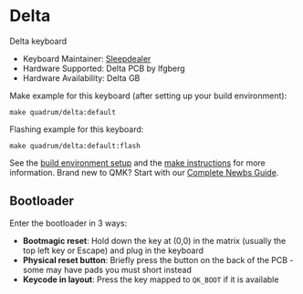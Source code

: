 # Delta

Delta keyboard

* Keyboard Maintainer: [Sleepdealer](https://github.com/Sleepdealr)
* Hardware Supported: Delta PCB by lfgberg
* Hardware Availability: Delta GB

Make example for this keyboard (after setting up your build environment):

    make quadrum/delta:default

Flashing example for this keyboard:

    make quadrum/delta:default:flash

See the [build environment setup](https://docs.qmk.fm/#/getting_started_build_tools) and the [make instructions](https://docs.qmk.fm/#/getting_started_make_guide) for more information. Brand new to QMK? Start with our [Complete Newbs Guide](https://docs.qmk.fm/#/newbs).

## Bootloader

Enter the bootloader in 3 ways:

* **Bootmagic reset**: Hold down the key at (0,0) in the matrix (usually the top left key or Escape) and plug in the keyboard
* **Physical reset button**: Briefly press the button on the back of the PCB - some may have pads you must short instead
* **Keycode in layout**: Press the key mapped to `QK_BOOT` if it is available
